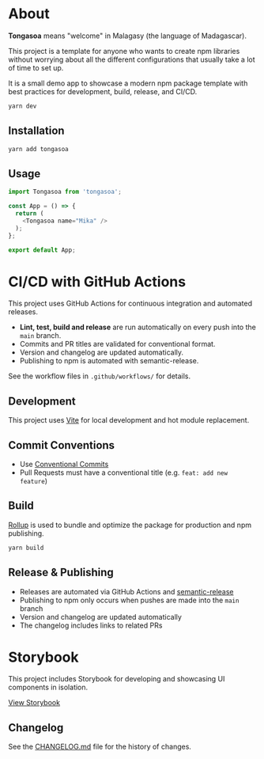 # About

**Tongasoa** means "welcome" in Malagasy (the language of Madagascar).

This project is a template for anyone who wants to create npm libraries without worrying about all the different configurations that usually take a lot of time to set up.

It is a small demo app to showcase a modern npm package template with best practices for development, build, release, and CI/CD.

```bash
yarn dev
```

## Installation

```bash
yarn add tongasoa
```

## Usage

```js
import Tongasoa from 'tongasoa';

const App = () => {
  return (
    <Tongasoa name="Mika" />
  );
};

export default App;
```

# CI/CD with GitHub Actions

This project uses GitHub Actions for continuous integration and automated releases.

- **Lint, test, build and release** are run automatically on every push into the `main` branch.
- Commits and PR titles are validated for conventional format.
- Version and changelog are updated automatically.
- Publishing to npm is automated with semantic-release.

See the workflow files in `.github/workflows/` for details.

## Development

This project uses [Vite](https://vitejs.dev/) for local development and hot module replacement.

## Commit Conventions

- Use [Conventional Commits](https://www.conventionalcommits.org/en/v1.0.0/)
- Pull Requests must have a conventional title (e.g. `feat: add new feature`)

## Build

[Rollup](https://rollupjs.org/) is used to bundle and optimize the package for production and npm publishing.

```bash
yarn build
```

## Release & Publishing

- Releases are automated via GitHub Actions and [semantic-release](https://semantic-release.gitbook.io/semantic-release/)
- Publishing to npm only occurs when pushes are made into the `main` branch
- Version and changelog are updated automatically
- The changelog includes links to related PRs

# Storybook

This project includes Storybook for developing and showcasing UI components in isolation.

[View Storybook](https://tiavina-mika.github.io/tongasoa)

## Changelog

See the [CHANGELOG.md](https://github.com/tiavina-mika/tongasoa/blob/main/CHANGELOG.md) file for the history of changes.


